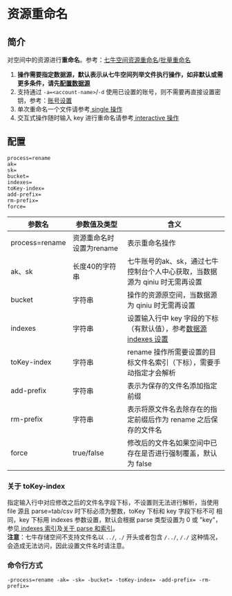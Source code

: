 # 资源重命名

## 简介
对空间中的资源进行**重命名**。参考：[七牛空间资源重命名](https://developer.qiniu.com/kodo/api/1288/move)/[批量重命名](https://developer.qiniu.com/kodo/api/1250/batch)  
1. **操作需要指定数据源，默认表示从七牛空间列举文件执行操作，如非默认或需更多条件，请先[配置数据源](datasource.md)**  
2. 支持通过 `-a=<account-name>`/`-d` 使用已设置的账号，则不需要再直接设置密钥，参考：[账号设置](../README.md#账号设置)  
3. 单次重命名一个文件请参考[ single 操作](single.md)  
4. 交互式操作随时输入 key 进行重命名请参考[ interactive 操作](interactive.md)  

## 配置
```
process=rename
ak=
sk=
bucket=
indexes=
toKey-index=
add-prefix=
rm-prefix=
force=
```  
|参数名|参数值及类型 | 含义|  
|-----|-------|-----|  
|process=rename| 资源重命名时设置为rename| 表示重命名操作|  
|ak、sk|长度40的字符串|七牛账号的ak、sk，通过七牛控制台个人中心获取，当数据源为 qiniu 时无需再设置|  
|bucket| 字符串| 操作的资源原空间，当数据源为 qiniu 时无需再设置|  
|indexes|字符串| 设置输入行中 key 字段的下标（有默认值），参考[数据源 indexes 设置](datasource.md#1-公共参数)|  
|toKey-index| 字符串| rename 操作所需要设置的目标文件名索引（下标），需要手动指定才会解析|  
|add-prefix| 字符串| 表示为保存的文件名添加指定前缀|  
|rm-prefix| 字符串| 表示将原文件名去除存在的指定前缀后作为 rename 之后保存的文件名|  
|force| true/false| 修改后的文件名如果空间中已存在是否进行强制覆盖，默认为 false|  

### 关于 toKey-index
指定输入行中对应修改之后的文件名字段下标，不设置则无法进行解析，当使用 file 源且 parse=tab/csv 时下标必须为整数，toKey 下标和 key 字段下标不可
相同，key 下标用 indexes 参数设置，默认会根据 parse 类型设置为 0 或 "key"，参见[ indexes 索引](datasource.md#关于-indexes-索引)及[关于 parse 和索引](datasource.md#关于-parse)。  
**注意**：七牛存储空间不支持文件名以 `../`, `./` 开头或者包含 `/../`, `/./` 这种情况，会造成无法访问，因此设置文件名时请注意。  

### 命令行方式
```
-process=rename -ak= -sk= -bucket= -toKey-index= -add-prefix= -rm-prefix=
```
